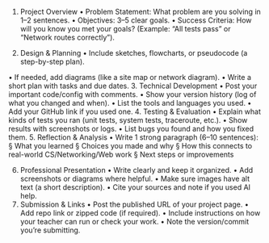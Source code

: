 1. Project Overview
• Problem Statement: What problem are you solving in 1–2 sentences.
• Objectives: 3–5 clear goals.
• Success Criteria: How will you know you met your goals? (Example: “All tests
pass” or “Network routes correctly”).

2. Design & Planning
• Include sketches, flowcharts, or pseudocode (a step-by-step plan).

• If needed, add diagrams (like a site map or network diagram).
• Write a short plan with tasks and due dates.
3. Technical Development
• Post your important code/config with comments.
• Show your version history (log of what you changed and when).
• List the tools and languages you used.
• Add your GitHub link if you used one.
4. Testing & Evaluation
• Explain what kinds of tests you ran (unit tests, system tests, traceroute, etc.).
• Show results with screenshots or logs.
• List bugs you found and how you fixed them.
5. Reflection & Analysis
• Write 1 strong paragraph (6–10 sentences):
§ What you learned
§ Choices you made and why
§ How this connects to real-world CS/Networking/Web work
§ Next steps or improvements

6. Professional Presentation
• Write clearly and keep it organized.
• Add screenshots or diagrams where helpful.
• Make sure images have alt text (a short description).
• Cite your sources and note if you used AI help.
7. Submission & Links
• Post the published URL of your project page.
• Add repo link or zipped code (if required).
• Include instructions on how your teacher can run or check your work.
• Note the version/commit you’re submitting.
